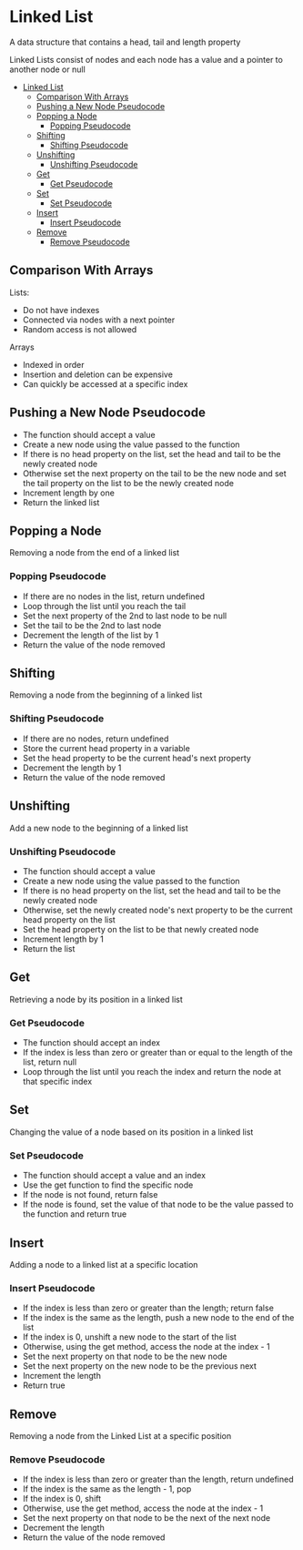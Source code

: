 # Linked List

A data structure that contains a head, tail and length property

Linked Lists consist of nodes and each node has a value and a pointer to another node or null

- [Linked List](#linked-list)
  - [Comparison With Arrays](#comparison-with-arrays)
  - [Pushing a New Node Pseudocode](#pushing-a-new-node-pseudocode)
  - [Popping a Node](#popping-a-node)
    - [Popping Pseudocode](#popping-pseudocode)
  - [Shifting](#shifting)
    - [Shifting Pseudocode](#shifting-pseudocode)
  - [Unshifting](#unshifting)
    - [Unshifting Pseudocode](#unshifting-pseudocode)
  - [Get](#get)
    - [Get Pseudocode](#get-pseudocode)
  - [Set](#set)
    - [Set Pseudocode](#set-pseudocode)
  - [Insert](#insert)
    - [Insert Pseudocode](#insert-pseudocode)
  - [Remove](#remove)
    - [Remove Pseudocode](#remove-pseudocode)

## Comparison With Arrays

Lists:

- Do not have indexes
- Connected via nodes with a next pointer
- Random access is not allowed

Arrays

- Indexed in order
- Insertion and deletion can be expensive
- Can quickly be accessed at a specific index

## Pushing a New Node Pseudocode

- The function should accept a value
- Create a new node using the value passed to the function
- If there is no head property on the list, set the head and tail to be the newly created node
- Otherwise set the next property on the tail to be the new node and set the tail property on the list to be the newly created node
- Increment length by one
- Return the linked list

## Popping a Node

Removing a node from the end of a linked list

### Popping Pseudocode

- If there are no nodes in the list, return undefined
- Loop through the list until you reach the tail
- Set the next property of the 2nd to last node to be null
- Set the tail to be the 2nd to last node
- Decrement the length of the list by 1
- Return the value of the node removed

## Shifting

Removing a node from the beginning of a linked list

### Shifting Pseudocode

- If there are no nodes, return undefined
- Store the current head property in a variable
- Set the head property to be the current head's next property
- Decrement the length by 1
- Return the value of the node removed

## Unshifting

Add a new node to the beginning of a linked list

### Unshifting Pseudocode

- The function should accept a value
- Create a new node using the value passed to the function
- If there is no head property on the list, set the head and tail to be the newly created node
- Otherwise, set the newly created node's next property to be the current head property on the list
- Set the head property on the list to be that newly created node
- Increment length by 1
- Return the list

## Get

Retrieving a node by its position in a linked list

### Get Pseudocode

- The function should accept an index
- If the index is less than zero or greater than or equal to the length of the list, return null
- Loop through the list until you reach the index and return the node at that specific index

## Set

Changing the value of a node based on its position in a linked list

### Set Pseudocode

- The function should accept a value and an index
- Use the get function to find the specific node
- If the node is not found, return false
- If the node is found, set the value of that node to be the value passed to the function and return true

## Insert

Adding a node to a linked list at a specific location

### Insert Pseudocode

- If the index is less than zero or greater than the length; return false
- If the index is the same as the length, push a new node to the end of the list
- If the index is 0, unshift a new node to the start of the list
- Otherwise, using the get method, access the node at the index - 1
- Set the next property on that node to be the new node
- Set the next property on the new node to be the previous next
- Increment the length
- Return true

## Remove

Removing a node from the Linked List at a specific position

### Remove Pseudocode

- If the index is less than zero or greater than the length, return undefined
- If the index is the same as the length - 1, pop
- If the index is 0, shift
- Otherwise, use the get method, access the node at the index - 1
- Set the next property on that node to be the next of the next node
- Decrement the length
- Return the value of the node removed